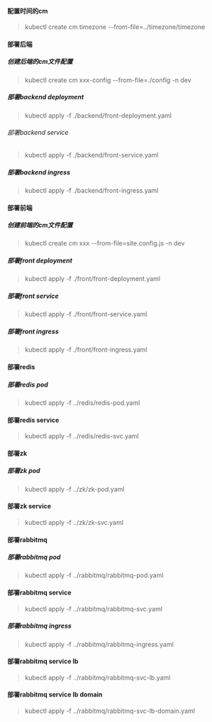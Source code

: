 #### 配置时间的cm
> kubectl create cm timezone --from-file=../timezone/timezone


#### 部署后端
##### 创建后端的cm文件配置
> kubectl create cm xxx-config --from-file=./config -n dev      

##### 部署backend deployment
> kubectl apply -f ./backend/front-deployment.yaml

###### 部署backend service
> kubectl apply -f ./backend/front-service.yaml

##### 部署backend ingress
> kubectl apply -f ./backend/front-ingress.yaml


#### 部署前端
##### 创建前端的cm文件配置
> kubectl create cm xxx --from-file=site.config.js -n dev

##### 部署front deployment
> kubectl apply -f ./front/front-deployment.yaml

##### 部署front service
> kubectl apply -f ./front/front-service.yaml

##### 部署front ingress
> kubectl apply -f ./front/front-ingress.yaml


#### 部署redis
##### 部署redis pod
> kubectl apply -f ../redis/redis-pod.yaml

#### 部署redis service
> kubectl apply -f ../redis/redis-svc.yaml


#### 部署zk
##### 部署zk pod
> kubectl apply -f ../zk/zk-pod.yaml

#### 部署zk service
> kubectl apply -f ../zk/zk-svc.yaml

#### 部署rabbitmq
##### 部署rabbitmq pod
> kubectl apply -f ../rabbitmq/rabbitmq-pod.yaml

#### 部署rabbitmq service
> kubectl apply -f ../rabbitmq/rabbitmq-svc.yaml

##### 部署rabbitmq ingress
> kubectl apply -f ../rabbitmq/rabbitmq-ingress.yaml

#### 部署rabbitmq service lb
> kubectl apply -f ../rabbitmq/rabbitmq-svc-lb.yaml

#### 部署rabbitmq service lb domain
> kubectl apply -f ../rabbitmq/rabbitmq-svc-lb-domain.yaml

